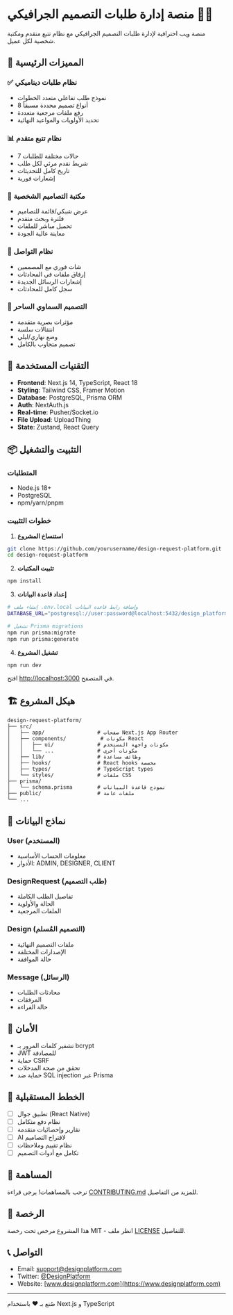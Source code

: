 # منصة إدارة طلبات التصميم الجرافيكي 🎨✨

منصة ويب احترافية لإدارة طلبات التصميم الجرافيكي مع نظام تتبع متقدم ومكتبة شخصية لكل عميل.

## 🌟 المميزات الرئيسية

### ✅ نظام طلبات ديناميكي
- نموذج طلب تفاعلي متعدد الخطوات
- 8 أنواع تصميم محددة مسبقاً
- رفع ملفات مرجعية متعددة
- تحديد الأولويات والمواعيد النهائية

### 📊 نظام تتبع متقدم
- 7 حالات مختلفة للطلبات
- شريط تقدم مرئي لكل طلب
- تاريخ كامل للتحديثات
- إشعارات فورية

### 🎨 مكتبة التصاميم الشخصية
- عرض شبكي/قائمة للتصاميم
- فلترة وبحث متقدم
- تحميل مباشر للملفات
- معاينة عالية الجودة

### 💬 نظام التواصل
- شات فوري مع المصممين
- إرفاق ملفات في المحادثات
- إشعارات الرسائل الجديدة
- سجل كامل للمحادثات

### 🎪 التصميم السماوي الساحر
- مؤثرات بصرية متقدمة
- انتقالات سلسة
- وضع نهاري/ليلي
- تصميم متجاوب بالكامل

## 🚀 التقنيات المستخدمة

- **Frontend**: Next.js 14, TypeScript, React 18
- **Styling**: Tailwind CSS, Framer Motion
- **Database**: PostgreSQL, Prisma ORM
- **Auth**: NextAuth.js
- **Real-time**: Pusher/Socket.io
- **File Upload**: UploadThing
- **State**: Zustand, React Query

## 📦 التثبيت والتشغيل

### المتطلبات
- Node.js 18+
- PostgreSQL
- npm/yarn/pnpm

### خطوات التثبيت

1. **استنساخ المشروع**
```bash
git clone https://github.com/yourusername/design-request-platform.git
cd design-request-platform
```

2. **تثبيت المكتبات**
```bash
npm install
```

3. **إعداد قاعدة البيانات**
```bash
# إنشاء ملف .env.local وإضافة رابط قاعدة البيانات
DATABASE_URL="postgresql://user:password@localhost:5432/design_platform"

# تشغيل Prisma migrations
npm run prisma:migrate
npm run prisma:generate
```

4. **تشغيل المشروع**
```bash
npm run dev
```

افتح [http://localhost:3000](http://localhost:3000) في المتصفح.

## 🏗️ هيكل المشروع

```
design-request-platform/
├── src/
│   ├── app/                 # صفحات Next.js App Router
│   ├── components/           # مكونات React
│   │   ├── ui/              # مكونات واجهة المستخدم
│   │   └── ...              # مكونات أخرى
│   ├── lib/                 # وظائف مساعدة
│   ├── hooks/               # React hooks مخصصة
│   ├── types/               # TypeScript types
│   └── styles/              # ملفات CSS
├── prisma/
│   └── schema.prisma        # نموذج قاعدة البيانات
├── public/                  # ملفات عامة
└── ...
```

## 📝 نماذج البيانات

### User (المستخدم)
- معلومات الحساب الأساسية
- الأدوار: ADMIN, DESIGNER, CLIENT

### DesignRequest (طلب التصميم)
- تفاصيل الطلب الكاملة
- الحالة والأولوية
- الملفات المرجعية

### Design (التصميم المُسلم)
- ملفات التصميم النهائية
- الإصدارات المختلفة
- حالة الموافقة

### Message (الرسائل)
- محادثات الطلبات
- المرفقات
- حالة القراءة

## 🔐 الأمان

- تشفير كلمات المرور بـ bcrypt
- JWT للمصادقة
- حماية CSRF
- تحقق من صحة المدخلات
- حماية ضد SQL injection عبر Prisma

## 🎯 الخطط المستقبلية

- [ ] تطبيق جوال (React Native)
- [ ] نظام دفع متكامل
- [ ] تقارير وإحصائيات متقدمة
- [ ] AI لاقتراح التصاميم
- [ ] نظام تقييم وملاحظات
- [ ] تكامل مع أدوات التصميم

## 🤝 المساهمة

نرحب بالمساهمات! يرجى قراءة [CONTRIBUTING.md](CONTRIBUTING.md) للمزيد من التفاصيل.

## 📄 الرخصة

هذا المشروع مرخص تحت رخصة MIT - انظر ملف [LICENSE](LICENSE) للتفاصيل.

## 📞 التواصل

- Email: support@designplatform.com
- Twitter: [@DesignPlatform](https://twitter.com/designplatform)
- Website: [www.designplatform.com](https://www.designplatform.com)

---

صُنع بـ ❤️ باستخدام Next.js و TypeScript